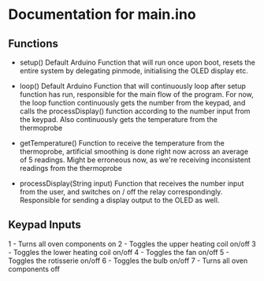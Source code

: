# Documentation for main.ino

## Functions
- setup()
Default Arduino Function that will run once upon boot, resets the entire system by delegating pinmode, initialising the OLED display etc.

- loop()
Default Arduino Function that will continuously loop after setup function has run, responsible for the main flow of the program. For now, the loop function continuously gets the number from the keypad, and calls the processDisplay() function according to the number input from the keypad. Also continuously gets the temperature from the thermoprobe

- getTemperature()
Function to receive the temperature from the thermoprobe, artificial smoothing is done right now across an average of 5 readings. Might be erroneous now, as we're receiving inconsistent readings from the thermoprobe

- processDisplay(String input)
Function that receives the number input from the user, and switches on / off the relay correspondingly. Responsible for sending a display output to the OLED as well.

## Keypad Inputs
1 - Turns all oven components on
2 - Toggles the upper heating coil on/off
3 - Toggles the lower heating coil on/off
4 - Toggles the fan on/off
5 - Toggles the rotisserie on/off
6 - Toggles the bulb on/off
7 - Turns all oven components off